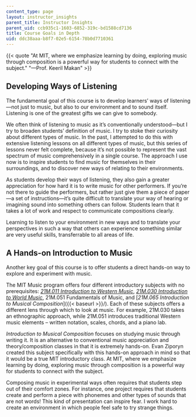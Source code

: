 ```yaml
---
content_type: page
layout: instructor_insights
parent_title: Instructor Insights
parent_uid: ccb935c1-1603-6852-319c-bd1588cd7136
title: Course Goals in Depth
uid: ddc38aaa-b8f7-02e5-6154-78b0d7710361
---
```


{{< quote "At MIT, where we emphasize learning by doing, exploring music through composition is a powerful way for students to connect with the subject." "—Prof. Keeril Makan" >}}

Developing Ways of Listening
----------------------------

The fundamental goal of this course is to develop learners’ ways of listening—not just to music, but also to our environment and to sound itself. Listening is one of the greatest gifts we can give to somebody.

We often think of listening to music as it’s conventionally understood—but I try to broaden students’ definition of music. I try to stoke their curiosity about different types of music. In the past, I attempted to do this with extensive listening lessons on all different types of music, but this series of lessons never felt complete, because it’s not possible to represent the vast spectrum of music comprehensively in a single course. The approach I use now is to inspire students to find music for themselves in their surroundings, and to discover new ways of relating to their environments.

As students develop their ways of listening, they also gain a greater appreciation for how hard it is to write music for other performers. If you’re not there to guide the performers, but rather just give them a piece of paper—a set of instructions—it’s quite difficult to translate your way of hearing or imagining sound into something others can follow. Students learn that it takes a lot of work and respect to communicate compositions clearly.

Learning to listen to your environment in new ways and to translate your perspectives in such a way that others can experience something similar are very useful skills, transferrable to all areas of life.

A Hands-on Introduction to Music
--------------------------------

Another key goal of this course is to offer students a direct hands-on way to explore and experiment with music.

The MIT Music program offers four different introductory subjects with no prerequisites: [_21M.011 Introduction to Western Music_](/courses/21m-011-introduction-to-western-music-spring-2006), [_21M.030 Introduction to World Music_](/courses/21m-030-introduction-to-world-music-spring-2013), 21M.051 Fundamentals of Music, and [_21M.065 Introduction to Musical Composition_]({{< baseurl >}}/). Each of these subjects offers a different lens through which to look at music. For example, 21M.030 takes an ethnographic approach, while 21M.051 introduces traditional Western music elements – written notation, scales, chords, and a piano lab.

_Introduction to Musical Composition_ focuses on studying music through writing it. It is an alternative to conventional music appreciation and theory/composition classes in that it is extremely hands-on. Evan Ziporyn created this subject specifically with this hands-on approach in mind so that it would be a true MIT introductory class. At MIT, where we emphasize learning by doing, exploring music through composition is a powerful way for students to connect with the subject.

Composing music in experimental ways often requires that students step out of their comfort zones. For instance, one project requires that students create and perform a piece with phonemes and other types of sounds that are not words! This kind of presentation can inspire fear. I work hard to create an environment in which people feel safe to try strange things.
